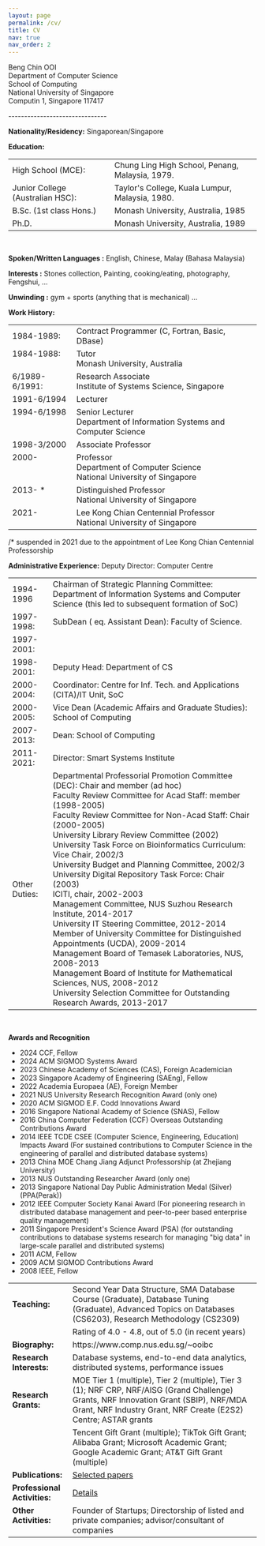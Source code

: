 ```yaml
---
layout: page
permalink: /cv/
title: CV
nav: true
nav_order: 2
---
```


<p>
Beng Chin OOI <br>
Department of Computer Science <br>
School of Computing <br>
National University of Singapore <br>
Computin 1, Singapore 117417 <br>

</p>
-------------------------------

**Nationality/Residency:** Singaporean/Singapore
<p>
<strong>Education:</strong><br>
<table>
<tbody><tr>
<td> High School (MCE): </td>
<td> Chung Ling High School, Penang, Malaysia, 1979.
</td>
</tr>
<tr>
<td> Junior College (Australian HSC): </td>
<td> Taylor's College, Kuala Lumpur, Malaysia, 1980.
</td>
</tr>
<tr>
<td> B.Sc. (1st class Hons.)</td>
<td> Monash University, Australia, 1985 </td>
</tr>
<tr>
<td> Ph.D. </td>
<td> Monash University, Australia, 1989 </td>
</tr>
</tbody></table>
<br>
</p>

**Spoken/Written Languages :** English, Chinese, Malay (Bahasa Malaysia)

**Interests :** Stones collection, Painting, cooking/eating, photography, Fengshui, ...

**Unwinding :** gym + sports (anything that is mechanical) ...

**Work History:**
<table>
<tbody><tr>
<td> 1984-1989: </td>
<td> Contract Programmer (C, Fortran, Basic, DBase)
</td>
</tr>
<tr><td valign="top"> 1984-1988: </td>
<td> Tutor <br>
    Monash University, Australia
</td>
</tr><tr>
<td valign="top"> 6/1989-6/1991: </td>
<td> Research Associate <br>
     Institute of Systems Science, Singapore
</td>
</tr>
<tr>
<td> 1991-6/1994 </td>
<td> Lecturer</td>
</tr>
<tr><td valign="top"> 1994-6/1998 </td>
<td> Senior Lecturer<br>
     Department of Information Systems  and Computer Science </td>
</tr>
<tr><td> 1998-3/2000  </td>
<td> Associate Professor<br> </td>
</tr>
<tr>
<td valign="top"> 2000- </td>
<td> Professor<br>
     Department of Computer Science <br>
     National University of Singapore </td>
</tr>
<tr>
<td valign="top"> 2013- * </td>
<td> Distinguished Professor<br>
     National University of Singapore </td>
</tr>
<tr>
<td valign="top"> 2021-  </td>
<td> Lee Kong Chian Centennial Professor<br>
     National University of Singapore </td>
</tr>
</tbody></table>
/* suspended in 2021 due to the appointment of Lee Kong Chian Centennial Professorship

**Administrative Experience:**
Deputy Director: Computer Centre
<table>
<tbody><tr>
<td> 1994-1996 </td>
<td> Chairman of Strategic Planning Committee: Department of Information Systems and Computer Science (this led to subsequent formation of SoC) </td>
</tr>
<tr>
<td> 1997-1998: </td>
<td> SubDean ( eq. Assistant Dean): Faculty of Science.
</td>
</tr>
<tr><td> 1997-2001: </td>
</tr><tr>
<td> 1998-2001: </td>
<td> Deputy Head: Department of CS
</td>
</tr>
<tr>
<td valign="top"> 2000-2004: </td>
<td>
     Coordinator: Centre for Inf. Tech. and Applications (CITA)/IT Unit, SoC </td>
</tr>

<tr>
<td valign="top"> 2000-2005: </td>
<td> Vice Dean (Academic Affairs and Graduate Studies): School of Computing <br>
</td></tr>
<tr>
<td valign="top"> 2007-2013: </td>
<td>  Dean: School of Computing <br>
</td></tr>
<tr>
<td valign="top"> 2011-2021: </td>
<td>  Director:  Smart Systems Institute<br>
</td></tr>
<tr>
<td> Other Duties: </td>
<td>
Departmental Professorial Promotion Committee (DEC):  Chair and member
(ad hoc)
<br>
Faculty Review Committee for Acad Staff: member (1998-2005)
<br>
Faculty Review Committee for Non-Acad Staff: Chair (2000-2005)
<br>
University Library Review Committee (2002)
<br>
University Task Force on Bioinformatics Curriculum: Vice Chair, 2002/3
<br>
University Budget and Planning Committee, 2002/3 
<br>
University Digital Repository Task Force: Chair (2003)
<br>
ICITI, chair, 2002-2003 
<br>
Management Committee, NUS Suzhou Research Institute, 2014-2017
<br>
University IT Steering Committee, 2012-2014
<br>
Member of University Committee for Distinguished Appointments (UCDA), 2009-2014
<br>
Management Board of Temasek Laboratories, NUS, 2008-2013
<br>
Management Board of Institute for Mathematical Sciences, NUS, 2008-2012
<br>
University Selection Committee for Outstanding Research Awards, 2013-2017
</td>
</tr>
</tbody></table>
<br>

**Awards and Recognition**
- 2024	CCF, Fellow
- 2024	ACM SIGMOD Systems Award
- 2023	Chinese Academy of Sciences (CAS), Foreign Academician
- 2023	Singapore Academy of Engineering (SAEng), Fellow
- 2022	Academia Europaea (AE), Foreign Member
- 2021	NUS University Research Recognition Award (only one)
- 2020	ACM SIGMOD E.F. Codd Innovations Award
- 2016	Singapore National Academy of Science (SNAS), Fellow
- 2016	China Computer Federation (CCF) Overseas Outstanding Contributions Award
- 2014	IEEE TCDE CSEE (Computer Science, Engineering, Education) Impacts Award (For sustained contributions to Computer Science in the engineering of parallel and distributed database systems)
- 2013	China MOE Chang Jiang Adjunct Professorship (at Zhejiang University)
- 2013	NUS Outstanding Researcher Award (only one)
- 2013	Singapore National Day Public Administration Medal (Silver) (PPA(Perak))
- 2012	IEEE Computer Society Kanai Award (For pioneering research in distributed database management and peer-to-peer based enterprise quality management)
- 2011	Singapore President's Science Award (PSA) (for outstanding contributions to database systems research for managing "big data" in large-scale parallel and distributed systems)
- 2011	ACM, Fellow
- 2009	ACM SIGMOD Contributions Award
- 2008	IEEE, Fellow

<p>
<table>
<tbody><tr>
<td> <b> Teaching: </b> </td>
<td> Second Year Data Structure, SMA Database Course (Graduate),
Database Tuning (Graduate),
Advanced Topics on Databases (CS6203), Research Methodology (CS2309)
</td>
</tr>
<tr>
<td></td>
<td> Rating of 4.0  - 4.8, out of 5.0 (in recent years) </td>
</tr>
<tr>
<td> <b>Biography:</b></td>
<td>https://www.comp.nus.edu.sg/~ooibc </td> 
</tr>
<tr>
<td><b>Research Interests: </b></td>
<td>Database systems, end-to-end data analytics,  distributed systems, performance issues </td>
</tr>
<tr>
<td> <b> Research Grants: </b></td>
<td> MOE Tier 1 (multiple), Tier 2 (multiple), Tier 3 (1);  NRF CRP, NRF/AISG (Grand Challenge) Grants, NRF Innovation Grant (SBIP), NRF/MDA Grant, NRF Industry Grant, NRF Create (E2S2) Centre; ASTAR grants</td>
</tr>
<tr>
<td> </td><td> Tencent Gift Grant (multiple); TikTok Gift Grant; Alibaba Grant; Microsoft Academic Grant; Google Academic Grant; AT&amp;T Gift Grant (multiple)
</td></tr><tr>
<td> <b>Publications:</b> </td>
<td> <a href="/publications/"> Selected papers </a> </td>
</tr>
<tr><td>
<b> Professional Activities: </b></td>
<td> <a href="/professional/"> Details </a>
</td>
</tr>
<tr>
<td valign="top"> <b> Other Activities: </b> </td>
<td>
Founder of Startups; Directorship of listed and private companies; advisor/consultant of companies


</td></tr>
</tbody></table>

</p>